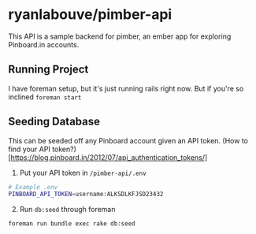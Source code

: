 # ryanlabouve/pimber-api

This API is a sample backend for pimber, an ember app for exploring Pinboard.in accounts.

## Running Project

I have foreman setup, but it's just running rails right now. But if you're so inclined `foreman start`


## Seeding Database

This can be seeded off any Pinboard account given an API token. (How to find your API token?)[https://blog.pinboard.in/2012/07/api_authentication_tokens/]

1. Put your API token in `/pimber-api/.env`

```bash
# Example .env
PINBOARD_API_TOKEN=username:ALKSDLKFJSD23432
```

2. Run `db:seed` through foreman

```bash
foreman run bundle exec rake db:seed
```
